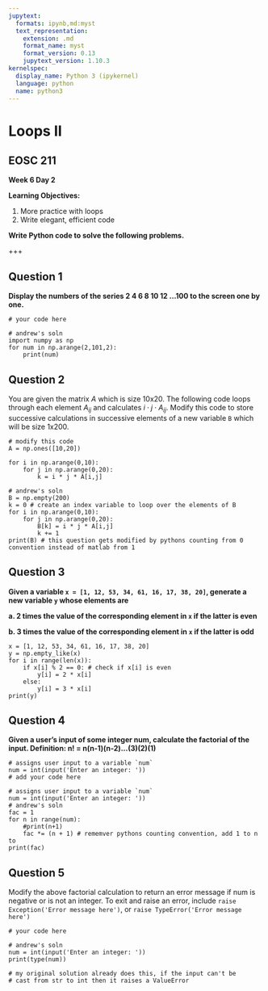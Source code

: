 ```yaml
---
jupytext:
  formats: ipynb,md:myst
  text_representation:
    extension: .md
    format_name: myst
    format_version: 0.13
    jupytext_version: 1.10.3
kernelspec:
  display_name: Python 3 (ipykernel)
  language: python
  name: python3
---
```


# Loops II

## EOSC 211

**Week 6 Day 2**

**Learning Objectives:**  
1. More practice with loops
2. Write elegant, efficient code

**Write Python code to solve the following problems.**

+++

## Question 1

**Display the numbers of the series 2 4 6 8 10 12 …100 to the screen one by one.**

```{code-cell} ipython3
# your code here
```

```{code-cell} ipython3
# andrew's soln
import numpy as np
for num in np.arange(2,101,2):
    print(num)
```

## Question 2

You are given the matrix $A$ which is size 10x20. The following code loops through each element $A_{ij}$ and calculates $i \cdot j \cdot A_{ij}$. Modify this code to store successive calculations in successive elements of a new variable `B` which will be size 1x200.

```{code-cell} ipython3
# modify this code
A = np.ones([10,20])

for i in np.arange(0,10):
    for j in np.arange(0,20):
        k = i * j * A[i,j]        
```

```{code-cell} ipython3
# andrew's soln
B = np.empty(200)
k = 0 # create an index variable to loop over the elements of B
for i in np.arange(0,10):
    for j in np.arange(0,20):
        B[k] = i * j * A[i,j]
        k += 1
print(B) # this question gets modified by pythons counting from 0 convention instead of matlab from 1       
```

## Question 3

**Given a variable `x = [1, 12, 53, 34, 61, 16, 17, 38, 20]`,  generate a new variable `y` whose elements are**

**a.	2 times the value of the corresponding element in `x` if the latter is even**

**b.	3 times the value of the corresponding element in `x` if the latter is odd**

```{code-cell} ipython3
x = [1, 12, 53, 34, 61, 16, 17, 38, 20]
y = np.empty_like(x)
for i in range(len(x)):
    if x[i] % 2 == 0: # check if x[i] is even
        y[i] = 2 * x[i]
    else:
        y[i] = 3 * x[i]
print(y)
```

## Question 4 

**Given a user’s input of some integer num, calculate the factorial of the input. Definition: n! = n(n-1)(n-2)...(3)(2)(1)**

```{code-cell} ipython3
# assigns user input to a variable `num`
num = int(input('Enter an integer: '))
# add your code here
```

```{code-cell} ipython3
# assigns user input to a variable `num`
num = int(input('Enter an integer: '))
# andrew's soln
fac = 1
for n in range(num):
    #print(n+1)
    fac *= (n + 1) # rememver pythons counting convention, add 1 to n to 
print(fac)
```

## Question 5

Modify the above factorial calculation to return an error message if num is negative or is not an integer. 
To exit and raise an error, include `raise Exception('Error message here')`, or  `raise TypeError('Error message here')`

```{code-cell} ipython3
# your code here
```

```{code-cell} ipython3
# andrew's soln
num = int(input('Enter an integer: '))
print(type(num))

# my original solution already does this, if the input can't be 
# cast from str to int then it raises a ValueError
```

```{code-cell} ipython3

```
